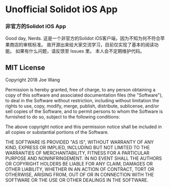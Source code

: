 # Unofficial Solidot iOS App
### 非官方的Solidot iOS App

Good day, Nerds.
这是一个非官方的Solidot iOS客户端，因为不知为何不符合苹果商店的审核标准。
故开源出来给大家交流学习，目前仅实现了基本的阅读功能。
如果有什么问题，请反馈至 Issues 里。
本人会不定期维护代码。

## MIT License

Copyright 2018 Joe Wang

Permission is hereby granted, free of charge, to any person obtaining a copy of this software and associated documentation files (the "Software"), to deal in the Software without restriction, including without limitation the rights to use, copy, modify, merge, publish, distribute, sublicense, and/or sell copies of the Software, and to permit persons to whom the Software is furnished to do so, subject to the following conditions:

The above copyright notice and this permission notice shall be included in all copies or substantial portions of the Software.

THE SOFTWARE IS PROVIDED "AS IS", WITHOUT WARRANTY OF ANY KIND, EXPRESS OR IMPLIED, INCLUDING BUT NOT LIMITED TO THE WARRANTIES OF MERCHANTABILITY, FITNESS FOR A PARTICULAR PURPOSE AND NONINFRINGEMENT. IN NO EVENT SHALL THE AUTHORS OR COPYRIGHT HOLDERS BE LIABLE FOR ANY CLAIM, DAMAGES OR OTHER LIABILITY, WHETHER IN AN ACTION OF CONTRACT, TORT OR OTHERWISE, ARISING FROM, OUT OF OR IN CONNECTION WITH THE SOFTWARE OR THE USE OR OTHER DEALINGS IN THE SOFTWARE.
